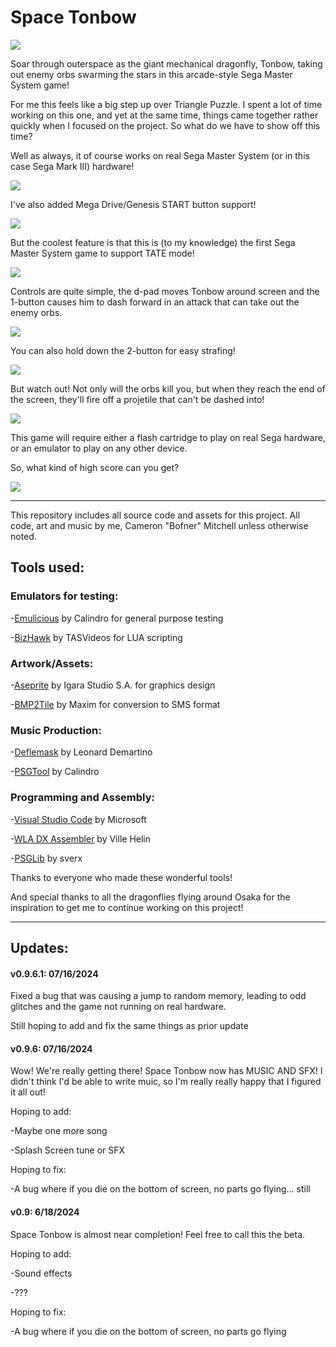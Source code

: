 # Space Tonbow

![](https://github.com/Bofner/Space-Tonbow/blob/main/images/tite.gif)

Soar through outerspace as the giant mechanical dragonfly, Tonbow, taking out enemy orbs swarming the stars
in this arcade-style Sega Master System game!

For me this feels like a big step up over Triangle Puzzle. I spent a lot of time working on this one,
and yet at the same time, things came together rather quickly when I focused on the project. So what
do we have to show off this time?

Well as always, it of course works on real Sega Master System (or in this case Sega Mark III) hardware!

![](https://github.com/Bofner/Space-Tonbow/blob/main/images/realHardware.gif)

I've also added Mega Drive/Genesis START button support!

![](https://github.com/Bofner/Space-Tonbow/blob/main/images/realHardwareMD.gif)

But the coolest feature is that this is (to my knowledge) the first Sega Master System game to support TATE mode!

![](https://github.com/Bofner/Space-Tonbow/blob/main/images/realHardwareTATE.gif)

Controls are quite simple, the d-pad moves Tonbow around screen and the 1-button causes him to dash forward
in an attack that can take out the enemy orbs. 

![](https://github.com/Bofner/Space-Tonbow/blob/main/images/controls.gif)

You can also hold down the 2-button for easy strafing!

![](https://github.com/Bofner/Space-Tonbow/blob/main/images/strafe.gif)

But watch out! Not only will the orbs kill you, but when they reach the end of the screen, they'll fire off 
a projetile that can't be dashed into!

![](https://github.com/Bofner/Space-Tonbow/blob/main/images/backShot.gif)

This game will require either a flash cartridge to play on real Sega hardware, or an emulator to play on any other device. 

So, what kind of high score can you get?

![](https://github.com/Bofner/Space-Tonbow/blob/main/images/highScore.gif)
 
 
__________________________________________________________________________________________________

 
This repository includes all source code and assets for this project. All code, art and music by me, Cameron "Bofner" Mitchell unless otherwise noted. 
 
## Tools used:
 
### Emulators for testing:

-[Emulicious](https://emulicious.net/) by Calindro for general purpose testing

-[BizHawk](https://tasvideos.org/Bizhawk) by TASVideos for LUA scripting 
 
### Artwork/Assets:

-[Aseprite](https://www.aseprite.org/) by Igara Studio S.A. for graphics design

-[BMP2Tile](https://github.com/maxim-zhao/bmp2tile) by Maxim for conversion to SMS format

### Music Production:

-[Deflemask](https://www.deflemask.com/) by Leonard Demartino

-[PSGTool](https://www.smspower.org/forums/16925-PSGToolAVGMToPSGConvertor) by Calindro
 
### Programming and Assembly:

-[Visual Studio Code](https://code.visualstudio.com/) by Microsoft 

-[WLA DX Assembler](https://github.com/vhelin/wla-dx) by Ville Helin

-[PSGLib](https://github.com/sverx/PSGlib) by sverx 
 
Thanks to everyone who made these wonderful tools!

And special thanks to all the dragonflies flying around Osaka for the inspiration to get me
to continue working on this project!
 
__________________________________________________________________________________________________
 
## Updates:

#### v0.9.6.1: 07/16/2024
Fixed a bug that was causing a jump to random memory, leading to odd glitches and the game not 
running on real hardware. 

Still hoping to add and fix the same things as prior update

#### v0.9.6: 07/16/2024

Wow! We're really getting there! Space Tonbow now has MUSIC AND SFX! I didn't think I'd be able to
write muic, so I'm really really happy that I figured it all out!

Hoping to add:

-Maybe one more song

-Splash Screen tune or SFX

Hoping to fix:

-A bug where if you die on the bottom of screen, no parts go flying... still

#### v0.9: 6/18/2024

Space Tonbow is almost near completion! Feel free to call this the beta.

Hoping to add:

-Sound effects

-???

Hoping to fix:

-A bug where if you die on the bottom of screen, no parts go flying

